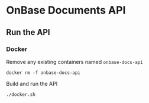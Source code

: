 # OnBase Documents API

## Run the API

### Docker

Remove any existing containers named `onbase-docs-api`
```shell
docker rm -f onbase-docs-api
```

Build and run the API
```shell
./docker.sh
```
